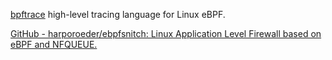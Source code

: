 
[bpftrace](https://github.com/iovisor/bpftrace)
high-level tracing language for Linux eBPF.

[GitHub - harporoeder/ebpfsnitch: Linux Application Level Firewall based on eBPF and NFQUEUE.](https://github.com/harporoeder/ebpfsnitch)
